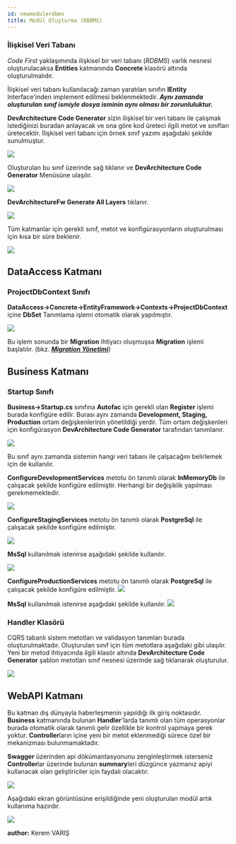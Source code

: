 ```yaml
---
id: newmodulerdbms
title: Modül Oluşturma (RDBMS)
---
```

### İlişkisel Veri Tabanı 

*Code First* yaklaşımında ilişkisel bir veri tabanı (*RDBMS*) varlık nesnesi
oluşturulacaksa **Entities** katmanında **Concrete** klasörü altında
oluşturulmalıdır.

İlişkisel veri tabanı kullanılacağı zaman yaratılan sınıfın **IEntity**
Interface'inden implement edilmesi beklenmektedir. ***Aynı zamanda oluşturulan sınıf ismiyle dosya isminin aynı olması bir zorunluluktur.*** 

**DevArchitecture Code Generator** sizin ilişkisel bir veri tabanı ile çalışmak
istediğinizi buradan anlayacak ve ona göre kod üreteci ilgili metot ve
sınıfları üretecektir. İlişkisel veri tabanı için örnek sınıf yazımı
aşağıdaki şekilde sunulmuştur.

![](./../../../../media/image107.png)

Oluşturulan bu sınıf üzerinde sağ tıklanır ve **DevArchitecture Code Generator** Menüsüne ulaşılır.

![](./../../../../media/image31.png) 

**DevArchitectureFw Generate All Layers** tıklanır.

![](./../../../../media/image32.png) 

Tüm katmanlar için gerekli sınıf, metot ve konfigürasyonların oluşturulması için kısa bir süre beklenir.

![](./../../../../media/image33.png) 

## DataAccess Katmanı

### ProjectDbContext Sınıfı

**DataAccess->Concrete->EntityFramework->Contexts->ProjectDbContext** içine **DbSet** Tanımlama işlemi otomatik olarak yapılmıştır.

![](./../../../../media/image34.png) 

Bu işlem sonunda bir **Migration** ihtiyacı oluşmuşsa **Migration** işlemi başlatılır. (bkz. [***Migration Yönetimi***](migration))

## Business Katmanı
### Startup Sınıfı
**Business->Startup.cs** sınıfına **Autofac** için gerekli olan **Register** işlemi burada konfigüre edilir. Burası aynı zamanda **Development, Staging, Production** ortam değişkenlerinin yönetildiği yerdir. Tüm ortam değişkenleri için konfigürasyon **DevArchitecture Code Generator** tarafından tanımlanır.

![](./../../../../media/image35.png) 

Bu sınıf aynı zamanda sistemin hangi veri tabanı ile çalşacağını belirlemek için de kullanılır.

**ConfigureDevelopmentServices** metotu ön tanımlı olarak **InMemoryDb** ile çalışacak şekilde konfigüre edilmiştir.
Herhangi bir değişiklik yapılması gerekmemektedir.

![](./../../../../media/image36.png)

**ConfigureStagingServices** metotu ön tanımlı olarak **PostgreSql** ile çalışacak şekilde konfigüre edilmiştir.

![](./../../../../media/image37.png)

**MsSql** kullanılmak istenirse aşağıdaki şekilde kullanılır.

![](./../../../../media/image38.png)

**ConfigureProductionServices** metotu ön tanımlı olarak **PostgreSql** ile çalışacak şekilde konfigüre edilmiştir.
![](./../../../../media/image40.png)

**MsSql** kullanılmak istenirse aşağıdaki şekilde kullanılır.
![](./../../../../media/image41.png)

### Handler Klasörü
CQRS tabanlı sistem metotları ve validasyon tanımları burada oluşturulmaktadır. Oluşturulan sınıf için tüm metotlara aşağıdaki gibi ulaşılır. Yeni bir metod ihtiyacında ilgili klasör altında **DevArchitecture Code Generator** şablon metotları sınıf nesnesi üzerinde sağ tıklanarak oluşturulur.

![](./../../../../media/image39.png)

## WebAPI Katmanı
Bu katman dış dünyayla haberleşmenin yapıldığı ilk giriş noktasıdır. **Business** katmanında bulunan **Handler**'larda tanımlı olan tüm operasyonlar burada otomatik olarak tanımlı gelir özellikle bir kontrol yapmaya gerek yoktur. **Controller**ların içine yeni bir metot eklenmediği sürece özel bir mekanizması bulunmamaktadır.

**Swagger** üzerinden api dökümantasyonunu zenginleştirmek isterseniz **Controller**lar üzerinde bulunan **summary**leri düzgünce yazmanız apiyi kullanacak olan geliştiriciler için faydalı olacaktır.

![](./../../../../media/image42.png)

Aşağıdaki ekran görüntüsüne erişildiğinde yeni oluşturulan modül artık kullanıma hazırdır.

![](./../../../../media/image43.png)

**author:** Kerem VARIŞ
